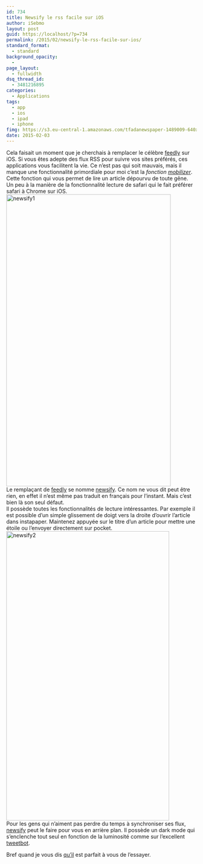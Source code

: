 ```yaml
---
id: 734
title: Newsify le rss facile sur iOS
author: iSebmo
layout: post
guid: https://localhost/?p=734
permalink: /2015/02/newsify-le-rss-facile-sur-ios/
standard_format:
  - standard
background_opacity:
  - 
page_layout:
  - fullwidth
dsq_thread_id:
  - 3481216895
categories:
  - Applications
tags:
  - app
  - ios
  - ipad
  - iphone
fimg: https://s3.eu-central-1.amazonaws.com/tfadanewspaper-1489009-640x480.jpg
date: 2015-02-03
---
```

Cela faisait un moment que je cherchais à remplacer le célèbre [feedly][1] sur iOS. Si vous êtes adepte des flux RSS pour suivre vos sites préférés, ces applications vous facilitent la vie. Ce n’est pas qui soit mauvais, mais il manque une fonctionnalité primordiale pour moi c’est la *fonction [mobilizer][2]*. Cette fonction qui vous permet de lire un article dépourvu de toute gêne. Un peu à la manière de la fonctionnalité lecture de safari qui le fait préférer safari à Chrome sur iOS.  
[<img class="aligncenter  wp-image-740" src="https://s3.eu-central-1.amazonaws.com/tfada/newsify1-576x1024.png" alt="newsify1" width="435" height="773" />][3]  
Le remplaçant de [feedly][1] se nomme [newsify][4]. Ce nom ne vous dit peut être rien, en effet il n’est même pas traduit en français pour l’instant. Mais c’est bien là son seul défaut.  
Il possède toutes les fonctionnalités de lecture intéressantes. Par exemple il est possible d’un simple glissement de doigt vers la droite d’ouvrir l’article dans instapaper. Maintenez appuyée sur le titre d’un article pour mettre une étoile ou l’envoyer directement sur pocket.  
[<img class="aligncenter  wp-image-739" src="https://s3.eu-central-1.amazonaws.com/tfada/newsify2-576x1024.png" alt="newsify2" width="431" height="766" />][5]  
Pour les gens qui n’aiment pas perdre du temps à synchroniser ses flux, [newsify][4] peut le faire pour vous en arrière plan. Il possède un dark mode qui s’enclenche tout seul en fonction de la luminosité comme sur l’excellent [tweetbot][6].

Bref quand je vous dis [qu’il][4] est parfait à vous de l’essayer.

 [1]: https://itunes.apple.com/fr/app/feedly.-your-rss-news-reader./id396069556?mt=8&uo=4&at=1l3vs3Y
 [2]: https://lifehacker.com/148820/google-mobilizer-makes-any-web-page-mobile-friendly
 [3]: https://s3.eu-central-1.amazonaws.com/tfada/newsify1.png
 [4]: https://itunes.apple.com/fr/app/newsify-your-news-blog-rss/id510153374?mt=8&uo=4&at=1l3vs3Y
 [5]: https://s3.eu-central-1.amazonaws.com/tfada/newsify2.png
 [6]: https://itunes.apple.com/fr/app/tweetbot-3-for-twitter-iphone/id722294701?mt=8&uo=4&at=1l3vs3Y
